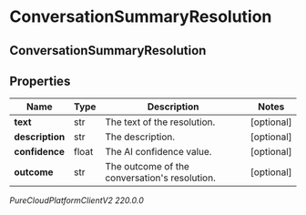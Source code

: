 # ConversationSummaryResolution

## ConversationSummaryResolution

## Properties

|Name | Type | Description | Notes|
|------------ | ------------- | ------------- | -------------|
| **text** | str | The text of the resolution. | [optional] |
| **description** | str | The description. | [optional] |
| **confidence** | float | The AI confidence value. | [optional] |
| **outcome** | str | The outcome of the conversation&#39;s resolution. | [optional] |



_PureCloudPlatformClientV2 220.0.0_
